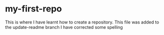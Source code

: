 # my-first-repo
This is where I have learnt how to create a repository. 
This file was added to the update-readme branch
I have corrected some spelling
